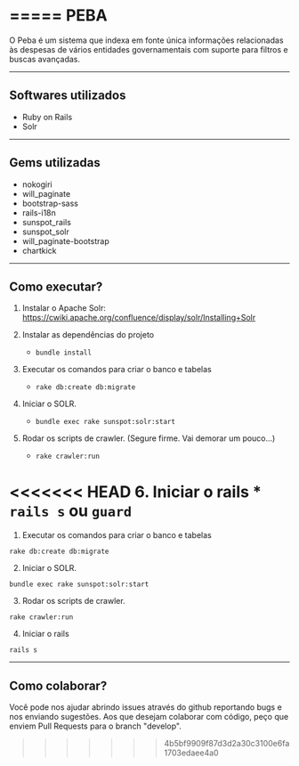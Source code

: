 =====
PEBA
=====
O Peba é um sistema que indexa em fonte única informações relacionadas às despesas de vários entidades governamentais com suporte para filtros e buscas avançadas.

---
Softwares utilizados
---

* Ruby on Rails
* Solr

---
Gems utilizadas
---

* nokogiri
* will_paginate
* bootstrap-sass
* rails-i18n
* sunspot_rails
* sunspot_solr
* will_paginate-bootstrap
* chartkick

---
Como executar?
---
1. Instalar o Apache Solr: https://cwiki.apache.org/confluence/display/solr/Installing+Solr

2. Instalar as dependências do projeto
    * `bundle install`

3. Executar os comandos para criar o banco e tabelas
    * `rake db:create db:migrate`

4. Iniciar o SOLR.
    * `bundle exec rake sunspot:solr:start`

5. Rodar os scripts de crawler. (Segure firme. Vai demorar um pouco...)
    * `rake crawler:run`

<<<<<<< HEAD
6. Iniciar o rails
    * `rails s` ou `guard`
=======
1. Executar os comandos para criar o banco e tabelas

```
rake db:create db:migrate
```
2. Iniciar o SOLR.
```
bundle exec rake sunspot:solr:start
```
3. Rodar os scripts de crawler.
```
rake crawler:run
```
4. Iniciar o rails
```
rails s
```

---
Como colaborar?
---
Você pode nos ajudar abrindo issues através do github reportando bugs e nos enviando sugestões. Aos que desejam colaborar com código, peço que enviem Pull Requests para o branch "develop".
>>>>>>> 4b5bf9909f87d3d2a30c3100e6fa1703edaee4a0
